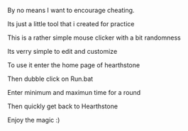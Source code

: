 By no means I want to encourage cheating.
 
Its just a little tool that i created for practice


This is a rather simple mouse clicker with a bit randomness

Its verry simple to edit and customize

To use it enter the home page of hearthstone

Then dubble click on Run.bat

Enter minimum and maximun time for a round
 
Then quickly get back to Hearthstone

Enjoy the magic :)
